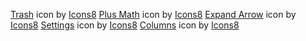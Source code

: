 <a target="_blank" href="https://icons8.com/icon/nerFBdXcYDve/trash">Trash</a> icon by <a target="_blank" href="https://icons8.com">Icons8</a>
<a target="_blank" href="https://icons8.com/icon/354k6pS0PoMI/plus-math">Plus Math</a> icon by <a target="_blank" href="https://icons8.com">Icons8</a>
<a target="_blank" href="https://icons8.com/icon/QEjCtdXzfP6B/expand-arrow">Expand Arrow</a> icon by <a target="_blank" href="https://icons8.com">Icons8</a>
<a target="_blank" href="https://icons8.com/icon/4511GGVppfIx/settings">Settings</a> icon by <a target="_blank" href="https://icons8.com">Icons8</a>
<a target="_blank" href="https://icons8.com/icon/jYAj1cNBAili/columns">Columns</a> icon by <a target="_blank" href="https://icons8.com">Icons8</a>